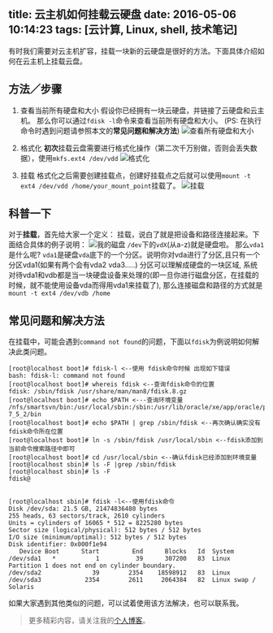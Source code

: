 title: 云主机如何挂载云硬盘
date: 2016-05-06 10:14:23
tags: [云计算, Linux, shell, 技术笔记]
---
有时我们需要对云主机扩容，挂载一块新的云硬盘是很好的方法。下面具体介绍如何在云主机上挂载云盘。

## 方法／步骤

1. 查看当前所有硬盘和大小
假设你已经拥有一块云硬盘，并链接了云硬盘和云主机。
那么你可以通过`fdisk -l`命令来查看当前所有硬盘和大小。
(PS: 在执行命令时遇到问题请参照本文的**常见问题和解决方法**)
![查看所有硬盘和大小](http://7xkdra.com1.z0.glb.clouddn.com/image%2Fblog%2Ffdisk.png)
<!-- more -->

2. 格式化
**初次**挂载云盘需要进行格式化操作（第二次千万别做，否则会丢失数据），使用`mkfs.ext4 /dev/vdd`
![格式化](http://7xkdra.com1.z0.glb.clouddn.com/image%2Fblog%2Fmkfs.png)

3. 挂载
格式化之后需要创建挂载点，创建好挂载点之后就可以使用`mount -t ext4 /dev/vdd /home/your_mount_point`挂载了。
![挂载](http://7xkdra.com1.z0.glb.clouddn.com/image%2Fblog%2Fmount.png)

## 科普一下

对于**挂载**，首先给大家一个定义：
挂载，说白了就是把设备和路径连接起来。下面结合具体的例子说明：
![我的磁盘](http://7xkdra.com1.z0.glb.clouddn.com/image%2Fblog%2Fdf.png)
`/dev`下的`vdX`(从a-z)就是硬盘啦。
那么`vda1`是什么呢? `vda1`是硬盘`vda`底下的一个分区。说明你对vda进行了分区,且只有一个分区vda1(如果有两个会有vda2 vda3.....)
分区可以理解成硬盘的一块区域, 系统对待vda1和vdb都是当一块硬盘设备来处理的(即一旦你进行磁盘分区，在挂载的时候，就不能使用设备vda而得用vda1来挂载了), 那么连接磁盘和路径的方式就是
`mount -t ext4 /dev/vdb /home`

## 常见问题和解决方法

在挂载中，可能会遇到`command not found`的问题，下面以`fdisk`为例说明如何解决此类问题。
```shell
[root@localhost boot]# fdisk-l <--使用 fdisk命令时候 出现如下错误
bash: fdisk-l: command not found 
[root@localhost boot]# whereis fdisk <--查询fdisk命令的位置 
fdisk: /sbin/fdisk /usr/share/man/man8/fdisk.8.gz
[root@localhost boot]# echo $PATH <---查询环境变量
/nfs/smartsvn/bin:/usr/local/sbin:/sbin:/usr/lib/oracle/xe/app/oracle/product/10.2.0/server/bin:/usr/sbin:/usr/local/bin:/usr/bin:/bin:/usr/java/jdk1.7.0_25/bin:/usr/dev/svnclient/smartsvn-7_5_2/bin
[root@localhost boot]# echo $PATH | grep /sbin/fdisk <--再次确认确实没有fdisk命令所在位置
[root@localhost boot]# ln -s /sbin/fdisk /usr/local/sbin <--fdisk添加到当前命令搜索路径中即可
[root@localhost boot]# cd /usr/local/sbin <--确认fdisk已经添加到环境变量
[root@localhost sbin]# ls -F |grep /sbin/fdisk
[root@localhost sbin]# ls -F
fdisk@
 
 
[root@localhost sbin]# fdisk -l<--使用fdisk命令
Disk /dev/sda: 21.5 GB, 21474836480 bytes
255 heads, 63 sectors/track, 2610 cylinders
Units = cylinders of 16065 * 512 = 8225280 bytes
Sector size (logical/physical): 512 bytes / 512 bytes
I/O size (minimum/optimal): 512 bytes / 512 bytes
Disk identifier: 0x000f1e94
   Device Boot      Start         End      Blocks   Id  System
/dev/sda1   *           1          39      307200   83  Linux
Partition 1 does not end on cylinder boundary.
/dev/sda2              39        2354    18598912   83  Linux
/dev/sda3            2354        2611     2064384   82  Linux swap / Solaris
```
如果大家遇到其他类似的问题，可以试着使用该方法解决，也可以联系我。

> 更多精彩内容，请关注我的[个人博客](http://lujiaying.github.io/)。

